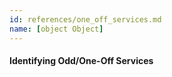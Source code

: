 ```yaml
---
id: references/one_off_services.md
name: [object Object]
---
```


#### Identifying Odd/One-Off Services


